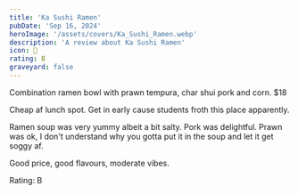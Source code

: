 ```yaml
---
title: 'Ka Sushi Ramen'
pubDate: 'Sep 16, 2024'
heroImage: '/assets/covers/Ka_Sushi_Ramen.webp'
description: 'A review about Ka Sushi Ramen'
icon: 🍥
rating: B
graveyard: false
---
```


Combination ramen bowl with prawn tempura, char shui pork and corn. $18

Cheap af lunch spot. Get in early cause students froth this place apparently. 

Ramen soup was very yummy albeit a bit salty. Pork was delightful. Prawn was ok, I don't understand why you gotta put it in the soup and let it get soggy af.

Good price, good flavours, moderate vibes.

Rating: B
